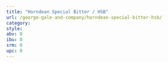 ```yaml
---
title: "Horndean Special Bitter / HSB"
url: /george-gale-and-company/horndean-special-bitter-hsb/
category: 
style: 
abv: 0
ibu: 0
srm: 0
upc: 0
---
```


